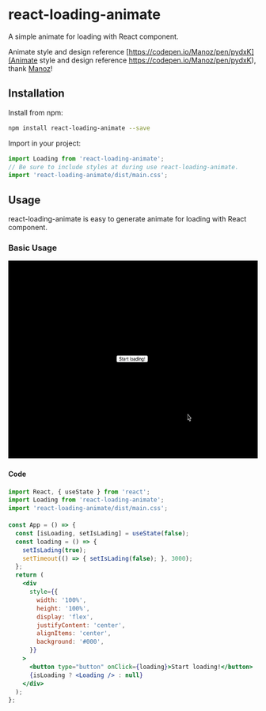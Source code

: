 # react-loading-animate
A simple animate for loading with React component.

Animate style and design reference [https://codepen.io/Manoz/pen/pydxK](Animate style and design reference https://codepen.io/Manoz/pen/pydxK), thank [Manoz](https://codepen.io/Manoz)!

## Installation

Install from npm:
```bash
npm install react-loading-animate --save
```
Import in your project:

```javascript
import Loading from 'react-loading-animate';
// Be sure to include styles at during use react-loading-animate.
import 'react-loading-animate/dist/main.css';
```

## Usage

react-loading-animate is easy to generate animate for loading with React component.

### Basic Usage

<img src="./docs/assets/gif/simpleDemo.gif" style="width:100%;height:400px;">

#### Code

```jsx
import React, { useState } from 'react';
import Loading from 'react-loading-animate';
import 'react-loading-animate/dist/main.css';

const App = () => {
  const [isLoading, setIsLading] = useState(false);
  const loading = () => {
    setIsLading(true);
    setTimeout(() => { setIsLading(false); }, 3000);
  };
  return (
    <div
      style={{
        width: '100%',
        height: '100%',
        display: 'flex',
        justifyContent: 'center',
        alignItems: 'center',
        background: '#000',
      }}
    >
      <button type="button" onClick={loading}>Start loading!</button>
      {isLoading ? <Loading /> : null}
    </div>
  );
};
```
